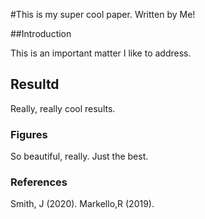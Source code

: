 #This is my super cool paper.
Written by Me!

##Introduction

This is an important matter I like to address.

## Resultd

Really, really  cool results.

### Figures

So beautiful, really. Just the best.

### References

Smith, J (2020).
Markello,R (2019).
